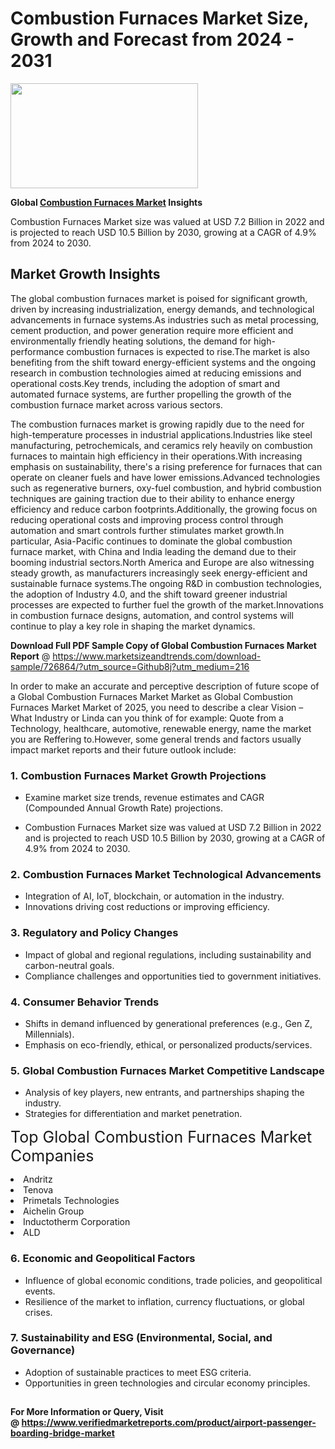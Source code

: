 <H1>Combustion Furnaces Market Size, Growth and Forecast from 2024 - 2031</H1><img class="aligncenter size-medium wp-image-584254" src="https://thirdeyenews.in/wp-content/uploads/2024/09/Global-Market-Research-300x168.jpeg" alt="" width="300" height="168" /><p><strong>Global&nbsp;<a href="https://www.marketsizeandtrends.com/download-sample/726864/?utm_source=Github8j?utm_medium=216">Combustion Furnaces Market</a> Insights</strong></p><p>Combustion Furnaces Market size was valued at USD 7.2 Billion in 2022 and is projected to reach USD 10.5 Billion by 2030, growing at a CAGR of 4.9% from 2024 to 2030.</p><p><h2>Market Growth Insights</h2> <p>The global combustion furnaces market is poised for significant growth, driven by increasing industrialization, energy demands, and technological advancements in furnace systems.As industries such as metal processing, cement production, and power generation require more efficient and environmentally friendly heating solutions, the demand for high-performance combustion furnaces is expected to rise.The market is also benefiting from the shift toward energy-efficient systems and the ongoing research in combustion technologies aimed at reducing emissions and operational costs.Key trends, including the adoption of smart and automated furnace systems, are further propelling the growth of the combustion furnace market across various sectors.</p> <p>The combustion furnaces market is growing rapidly due to the need for high-temperature processes in industrial applications.Industries like steel manufacturing, petrochemicals, and ceramics rely heavily on combustion furnaces to maintain high efficiency in their operations.With increasing emphasis on sustainability, there's a rising preference for furnaces that can operate on cleaner fuels and have lower emissions.Advanced technologies such as regenerative burners, oxy-fuel combustion, and hybrid combustion techniques are gaining traction due to their ability to enhance energy efficiency and reduce carbon footprints.Additionally, the growing focus on reducing operational costs and improving process control through automation and smart controls further stimulates market growth.In particular, Asia-Pacific continues to dominate the global combustion furnace market, with China and India leading the demand due to their booming industrial sectors.North America and Europe are also witnessing steady growth, as manufacturers increasingly seek energy-efficient and sustainable furnace systems.The ongoing R&D in combustion technologies, the adoption of Industry 4.0, and the shift toward greener industrial processes are expected to further fuel the growth of the market.Innovations in combustion furnace designs, automation, and control systems will continue to play a key role in shaping the market dynamics.<p><span class=""><strong>Download Full PDF Sample Copy of Global Combustion Furnaces Market Report</strong> @ <a href="https://www.marketsizeandtrends.com/download-sample/726864/?utm_source=Github8j?utm_medium=216" target="_blank">https://www.marketsizeandtrends.com/download-sample/726864/?utm_source=Github8j?utm_medium=216</a></span></p><p>In order to make an accurate and perceptive description of future scope of a Global&nbsp;Combustion Furnaces Market Market as Global&nbsp;Combustion Furnaces Market Market of 2025, you need to describe a clear Vision &ndash; What Industry or Linda can you think of for example: Quote from a Technology, healthcare, automotive, renewable energy, name the market you are Reffering to.However, some general trends and factors usually impact market reports and their future outlook include:</p><h3>1.&nbsp;<strong>Combustion Furnaces Market Growth Projections</strong></h3><ul><li>Examine market size trends, revenue estimates and CAGR (Compounded Annual Growth Rate) projections.</li><li><p>Combustion Furnaces Market size was valued at USD 7.2 Billion in 2022 and is projected to reach USD 10.5 Billion by 2030, growing at a CAGR of 4.9% from 2024 to 2030.</p></li></ul><h3>2.&nbsp;<strong>Combustion Furnaces Market Technological Advancements</strong></h3><ul><li>Integration of AI, IoT, blockchain, or automation in the industry.</li><li>Innovations driving cost reductions or improving efficiency.</li></ul><h3>3.&nbsp;<strong>Regulatory and Policy Changes</strong></h3><ul><li>Impact of global and regional regulations, including sustainability and carbon-neutral goals.</li><li>Compliance challenges and opportunities tied to government initiatives.</li></ul><h3>4.&nbsp;<strong>Consumer Behavior Trends</strong></h3><ul><li>Shifts in demand influenced by generational preferences (e.g., Gen Z, Millennials).</li><li>Emphasis on eco-friendly, ethical, or personalized products/services.</li></ul><h3>5.&nbsp;<strong>Global Combustion Furnaces Market Competitive Landscape</strong></h3><ul><li>Analysis of key players, new entrants, and partnerships shaping the industry.</li><li>Strategies for differentiation and market penetration.</li></ul><p data-pm-slice="1 1 []"><span style="color: inherit; font-family: inherit; font-size: 25px;">Top Global Combustion Furnaces Market Companies</span></p><div class="" data-test-id=""><p><li>Andritz</li><li> Tenova</li><li> Primetals Technologies</li><li> Aichelin Group</li><li> Inductotherm Corporation</li><li> ALD</li></p></div><h3>6.&nbsp;<strong>Economic and Geopolitical Factors</strong></h3><ul><li>Influence of global economic conditions, trade policies, and geopolitical events.</li><li>Resilience of the market to inflation, currency fluctuations, or global crises.</li></ul><h3>7.&nbsp;<strong>Sustainability and ESG (Environmental, Social, and Governance)</strong></h3><ul><li>Adoption of sustainable practices to meet ESG criteria.</li><li>Opportunities in green technologies and circular economy principles.</li></ul><h2><strong style="font-size: 14px;">For More Information or Query, Visit @&nbsp;</strong><a style="background-color: #ffffff; font-size: 14px;" href="https://www.marketsizeandtrends.com/report/combustion-furnaces-market/" target="_blank">https://www.verifiedmarketreports.com/product/airport-passenger-boarding-bridge-market</a></h2>